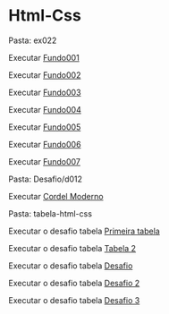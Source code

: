 # Html-Css

Pasta: ex022

Executar <a href="https://kennedydjalma.github.io/html-css/ex022/fundo001" target="_blank">Fundo001</a>

Executar <a href="https://kennedydjalma.github.io/html-css/ex022/fundo002" target="_blank">Fundo002</a>

Executar <a href="https://kennedydjalma.github.io/html-css/ex022/fundo003" target="_blank">Fundo003</a>

Executar <a href="https://kennedydjalma.github.io/html-css/ex022/fundo004" target="_blank">Fundo004</a>

Executar <a href="https://kennedydjalma.github.io/html-css/ex022/fundo005" target="_blank">Fundo005</a>

Executar <a href="https://kennedydjalma.github.io/html-css/ex022/fundo006" target="_blank">Fundo006</a>

Executar <a href="https://kennedydjalma.github.io/html-css/ex022/fundo007" target="_blank">Fundo007</a>

Pasta: Desafio/d012

Executar <a href="https://kennedydjalma.github.io/html-css/desafio/d012/" target="_blank">Cordel Moderno</a>

Pasta: tabela-html-css

Executar o desafio tabela <a href="https://kennedydjalma.github.io/html-css/tabela-html-css/" target="_blank">Primeira tabela</a>

Executar o desafio tabela <a href="https://kennedydjalma.github.io/html-css/tabela-html-css/tabela2" target="_blank">Tabela 2</a>

Executar o desafio tabela <a href="https://kennedydjalma.github.io/html-css/tabela-html-css/desafio" target="_blank">Desafio </a>

Executar o desafio tabela <a href="https://kennedydjalma.github.io/html-css/tabela-html-css/desafio2" target="_blank">Desafio 2</a>

Executar o desafio tabela <a href="https://kennedydjalma.github.io/html-css/tabela-html-css/desafio3" target="_blank">Desafio 3</a>
